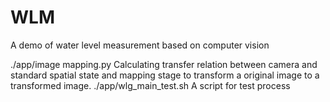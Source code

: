 # WLM
A demo of water level measurement based on computer vision

./app/image mapping.py   Calculating transfer relation between camera and standard spatial state and mapping stage to transform a original image to a transformed image.
./app/wlg_main_test.sh   A script for test process

